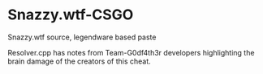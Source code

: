# Snazzy.wtf-CSGO
Snazzy.wtf source, legendware based paste

Resolver.cpp has notes from Team-G0df4th3r developers highlighting the brain damage of the creators of this cheat.
